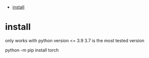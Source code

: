 <!-- MarkdownTOC -->

- [install](#install_)

<!-- /MarkdownTOC -->

<a id="install_"></a>
# install
only works with python version <= 3.9
3.7 is the most tested version

python -m pip install torch
